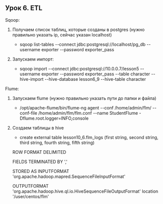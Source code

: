 ## Урок 6. ETL
Sqoop:
1. Получаем список таблиц, которые созданы в postgres (нужно правильно указать ip, сейчас указан localhost)
   * sqoop list-tables --connect jdbc:postgresql://localhost/pg_db --username exporter --password exporter_pass

2. Запускаем импорт:
    * sqoop import --connect jdbc:postgresql://10.0.0.7/lesson5 --username exporter
    --password exporter_pass --table character --hive-import --hive-database lesson6_9
    --hive-table character

Flume:
1. Запускаем flume (нужно правильно указать пути до папки и файла)
    * /opt/apache-flume/bin/flume-ng agent --conf /home/admin/flm/ --conf-file
    /home/admin/flm/flm.conf --name StudentFlume -Dflume.root.logger=INFO,console

2. Создаем таблицы в hive
    * create external table lesson10_6.flm_logs (first string, second string, third string, fourth string, fifth string)
    
    ROW FORMAT DELIMITED
    
    FIELDS TERMINATED BY ','
    
    STORED AS INPUTFORMAT 'org.apache.hadoop.mapred.SequenceFileInputFormat'
    
    OUTPUTFORMAT 'org.apache.hadoop.hive.ql.io.HiveSequenceFileOutputFormat'
    location '/user/centos/flm'

